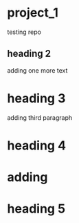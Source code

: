 # project_1
testing repo

## heading 2
adding one more text

# heading 3
adding third paragraph

# heading 4
# adding

# heading 5